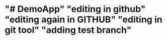 
"# DemoApp" 
"editing in github"
"editing again in GITHUB"
"editing in git tool"
"adding test branch"
=======


